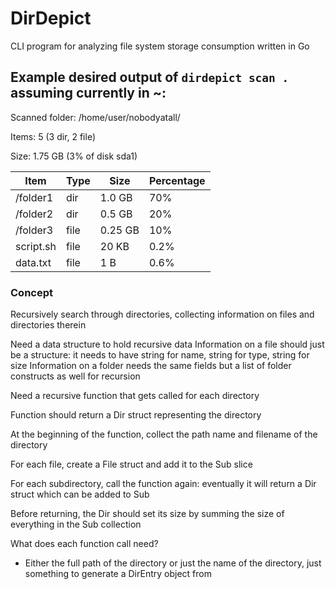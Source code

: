 # DirDepict
CLI program for analyzing file system storage consumption written in Go

## Example desired output of `dirdepict scan .` assuming currently in ~:

Scanned folder: /home/user/nobodyatall/

Items: 5 (3 dir, 2 file)

Size: 1.75 GB (3% of disk sda1)

| Item      | Type | Size    | Percentage |
|-----------|------|---------|------------|
| /folder1  | dir  | 1.0 GB  | 70%        |
| /folder2  | dir  | 0.5 GB  | 20%        |
| /folder3  | file | 0.25 GB | 10%        |
| script.sh | file | 20 KB   | 0.2%       |
| data.txt  | file | 1 B     | 0.6%       |

### Concept

Recursively search through directories, collecting information on files and directories therein

Need a data structure to hold recursive data
Information on a file should just be a structure: it needs to have string for name, string for type, string for size
Information on a folder needs the same fields but a list of folder constructs as well for recursion

Need a recursive function that gets called for each directory

Function should return a Dir struct representing the directory

At the beginning of the function, collect the path name and filename of the directory

For each file, create a File struct and add it to the Sub slice

For each subdirectory, call the function again: eventually it will return a Dir struct which can be added to Sub

Before returning, the Dir should set its size by summing the size of everything in the Sub collection

What does each function call need?
* Either the full path of the directory or just the name of the directory, just something to generate a DirEntry object from